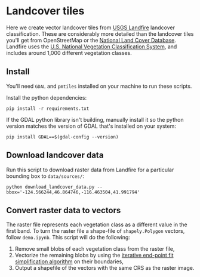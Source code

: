 # Landcover tiles

Here we create vector landcover tiles from [USGS Landfire](https://landfire.gov/index.php) landcover classification. These are considerably more detailed than the landcover tiles you'll get from OpenStreetMap or the [National Land Cover Database](https://www.usgs.gov/centers/eros/science/national-land-cover-database). Landfire uses the [U.S. National Vegetation Classification System](https://usnvc.org/), and includes around 1,000 different vegetation classes.

## Install

You'll need `GDAL` and `pmtiles` installed on your machine to run these scripts.

Install the python dependencies:

```
pip install -r requirements.txt
```

If the GDAL python library isn't building, manually install it so the python version matches the version of GDAL that's installed on your system:

```
pip install GDAL==$(gdal-config --version)
```

## Download landcover data

Run this script to download raster data from Landfire for a particular bounding box to `data/sources/`:

```
python download_landcover_data.py --bbox='-124.566244,46.864746,-116.463504,41.991794'
```

## Convert raster data to vectors

The raster file represents each vegetation class as a different value in the first band. To turn the raster file a shape-file of `shapely.Polygon` vectors, follow `demo.ipynb`. This script will do the following:

1. Remove small blobs of each vegetation class from the raster file,
2. Vectorize the remaining blobs by using the [iterative end-point fit simplification algorithm](https://en.wikipedia.org/wiki/Ramer%E2%80%93Douglas%E2%80%93Peucker_algorithm) on their boundaries,
3. Output a shapefile of the vectors with the same CRS as the raster image.
